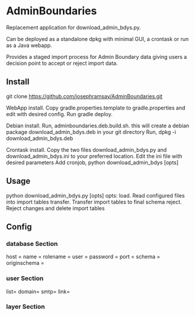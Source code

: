 # AdminBoundaries

Replacement application for download_admin_bdys.py.

Can be deployed as a standalone dpkg with minimal GUI, a crontask or run as a Java webapp.

Provides a staged import process for Admin Boundary data giving users a decision point to
accept or reject import data.

## Install

git clone https://github.com/josephramsay/AdminBoundaries.git

WebApp install. 
    Copy gradle.properties.template to gradle.properties and edit with desired config.
    Run gradle deploy.
    
Debian install. 
    Run, adminboundaries.deb.build.sh. this will create a debian package download_admin_bdys.deb in your git directory
    Run, dpkg -i download_admin_bdys.deb
    
Crontask install.
    Copy the two files download_admin_bdys.py and download_admin_bdys.ini to your preferred location.
    Edit the ini file with desired parameters
    Add cronjob, python download_admin_bdys [opts]
 
## Usage

python download_admin_bdys.py [opts]
opts:
    load. Read configured files into import tables
    transfer. Transfer import tables to final schema 
    reject. Reject changes and delete import tables
    
## Config

### database Section
host = <database host>
name = <database name>
rolename = <preferred role to execute queries>
user = <database user>
password = <databse pass>
port = <database port>
schema = <schema name to save imported files>
originschema = <destination schema>

### user Section
list=<list of usernames to email>
domain=<domain name for email service>
smtp=<smtp server to process email requests>
link=<link to provide web app users>

### layer Section
